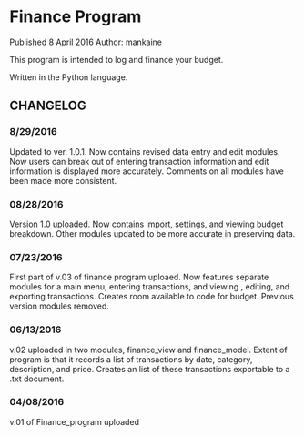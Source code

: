 # Finance Program
Published 8 April 2016
Author: mankaine

This program is intended to log and finance your budget.

Written in the Python language.

## CHANGELOG
### 8/29/2016
Updated to ver. 1.0.1. Now contains revised data entry and edit modules. Now users can break out of entering transaction information and edit information is displayed more accurately. Comments on all modules have been made more consistent. 

### 08/28/2016
Version 1.0 uploaded. Now contains import, settings, and viewing budget breakdown. Other modules updated to be more accurate in preserving data.

### 07/23/2016
First part of v.03 of finance program uploaed. Now features separate modules for a main menu, entering transactions, and viewing , editing, and exporting transactions. Creates room available to code for budget. Previous version modules removed.

### 06/13/2016
v.02 uploaded in two modules, finance_view and finance_model. Extent of program is that it records a list of transactions by date, category, description, and price. Creates an list of these transactions exportable to a .txt document.
 
### 04/08/2016
v.01 of Finance_program uploaded

